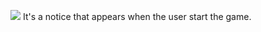 ![](https://github.com/nicobabot/OutZone_AlchemistStudio/blob/master/Wiki%20material/UI/0000.png?raw=true)
It's a notice that appears when the user start the game.